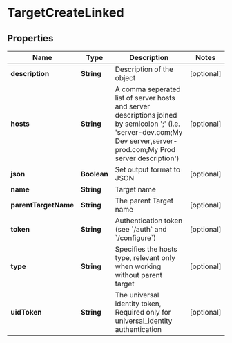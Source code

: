 

# TargetCreateLinked


## Properties

Name | Type | Description | Notes
------------ | ------------- | ------------- | -------------
**description** | **String** | Description of the object |  [optional]
**hosts** | **String** | A comma seperated list of server hosts and server descriptions joined by semicolon &#39;;&#39; (i.e. &#39;server-dev.com;My Dev server,server-prod.com;My Prod server description&#39;) |  [optional]
**json** | **Boolean** | Set output format to JSON |  [optional]
**name** | **String** | Target name | 
**parentTargetName** | **String** | The parent Target name |  [optional]
**token** | **String** | Authentication token (see &#x60;/auth&#x60; and &#x60;/configure&#x60;) |  [optional]
**type** | **String** | Specifies the hosts type, relevant only when working without parent target |  [optional]
**uidToken** | **String** | The universal identity token, Required only for universal_identity authentication |  [optional]



